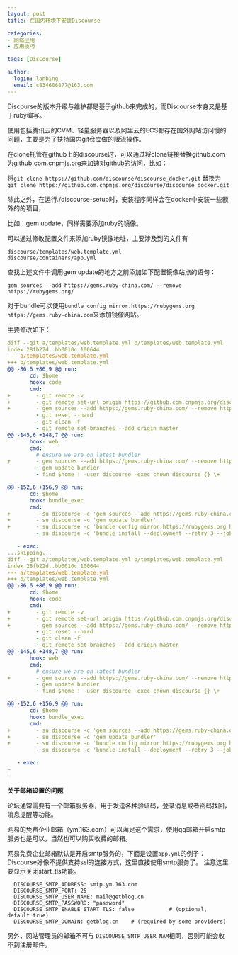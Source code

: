 ```yaml
---
layout: post
title: 在国内环境下安装Discourse

categories:
- 网络应用
- 应用技巧

tags: [DisCourse]

author:
  login: lanbing
  email: c834606877@163.com
---
```





Discourse的版本升级与维护都是基于github来完成的，而Discourse本身又是基于ruby编写。

使用包括腾讯云的CVM、轻量服务器以及阿里云的ECS都存在国外网站访问慢的问题，主要是为了扶持国内git仓库做的限流操作。

在clone托管在github上的discourse时，可以通过将clone链接替换github.com为github.com.cnpmjs.org来加速对github的访问，比如：

将`git clone https://github.com/discourse/discourse_docker.git` 替换为 `git clone https://github.com.cnpmjs.org/discourse/discourse_docker.git `

除此之外，在运行./discourse-setup时，安装程序同样会在docker中安装一些额外的的项目，

比如：gem update，同样需要添加ruby的镜像。

可以通过修改配置文件来添加ruby镜像地址，主要涉及到的文件有

```
discourse/templates/web.template.yml
discourse/containers/app.yml
```

查找上述文件中调用gem update的地方之前添加如下配置镜像站点的语句：

```
gem sources --add https://gems.ruby-china.com/ --remove https://rubygems.org/
```

对于bundle可以使用`bundle config mirror.https://rubygems.org https://gems.ruby-china.com`来添加镜像网站。

主要修改如下：

```yml
diff --git a/templates/web.template.yml b/templates/web.template.yml
index 28fb22d..bb0010c 100644
--- a/templates/web.template.yml
+++ b/templates/web.template.yml
@@ -86,6 +86,9 @@ run:
       cd: $home
       hook: code
       cmd:
+        - git remote -v
+        - git remote set-url origin https://github.com.cnpmjs.org/discourse/discourse.git
+        - gem sources --add https://gems.ruby-china.com/ --remove https://rubygems.org/
         - git reset --hard
         - git clean -f
         - git remote set-branches --add origin master
@@ -145,6 +148,7 @@ run:
       hook: web
       cmd:
         # ensure we are on latest bundler
+        - gem sources --add https://gems.ruby-china.com/ --remove https://rubygems.org/
         - gem update bundler
         - find $home ! -user discourse -exec chown discourse {} \+

@@ -152,6 +156,9 @@ run:
       cd: $home
       hook: bundle_exec
       cmd:
+        - su discourse -c 'gem sources --add https://gems.ruby-china.com/ --remove https://rubygems.org/'
+        - su discourse -c 'gem update bundler'
+        - su discourse -c 'bundle config mirror.https://rubygems.org https://gems.ruby-china.com'
         - su discourse -c 'bundle install --deployment --retry 3 --jobs 4 --verbose --without test developme

   - exec:
...skipping...
diff --git a/templates/web.template.yml b/templates/web.template.yml
index 28fb22d..bb0010c 100644
--- a/templates/web.template.yml
+++ b/templates/web.template.yml
@@ -86,6 +86,9 @@ run:
       cd: $home
       hook: code
       cmd:
+        - git remote -v
+        - git remote set-url origin https://github.com.cnpmjs.org/discourse/discourse.git
+        - gem sources --add https://gems.ruby-china.com/ --remove https://rubygems.org/
         - git reset --hard
         - git clean -f
         - git remote set-branches --add origin master
@@ -145,6 +148,7 @@ run:
       hook: web
       cmd:
         # ensure we are on latest bundler
+        - gem sources --add https://gems.ruby-china.com/ --remove https://rubygems.org/
         - gem update bundler
         - find $home ! -user discourse -exec chown discourse {} \+

@@ -152,6 +156,9 @@ run:
       cd: $home
       hook: bundle_exec
       cmd:
+        - su discourse -c 'gem sources --add https://gems.ruby-china.com/ --remove https://rubygems.org/'
+        - su discourse -c 'gem update bundler'
+        - su discourse -c 'bundle config mirror.https://rubygems.org https://gems.ruby-china.com'
         - su discourse -c 'bundle install --deployment --retry 3 --jobs 4 --verbose --without test developme

   - exec:
~
~


```


**关于邮箱设置的问题**

论坛通常需要有一个邮箱服务器，用于发送各种验证码，登录消息或者密码找回，消息提醒等功能。

网易的免费企业邮箱（ym.163.com）可以满足这个需求，使用qq邮箱开启smtp服务也是可以，当然也可以购买收费的邮箱。

网易免费企业邮箱默认是开启smtp服务的，下面是设置`app.yml`的例子：
Discourse好像不提供支持ssl的连接方式，这里直接使用smtp服务了。
注意这里要显示关闭start_tls功能。

```
  DISCOURSE_SMTP_ADDRESS: smtp.ym.163.com
  DISCOURSE_SMTP_PORT: 25
  DISCOURSE_SMTP_USER_NAME: mail@getblog.cn
  DISCOURSE_SMTP_PASSWORD: "password"
  DISCOURSE_SMTP_ENABLE_START_TLS: false           # (optional, default true)
  DISCOURSE_SMTP_DOMAIN: getblog.cn    # (required by some providers)
```

另外，网站管理员的邮箱不可与 `DISCOURSE_SMTP_USER_NAM`相同，否则可能会收不到注册邮件。


